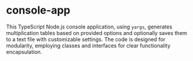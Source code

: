 # console-app
This TypeScript Node.js console application, using `yargs`, generates multiplication tables based on provided options and optionally saves them to a text file with customizable settings. The code is designed for modularity, employing classes and interfaces for clear functionality encapsulation.
